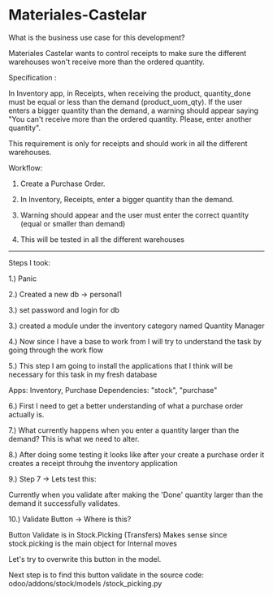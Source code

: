 # Materiales-Castelar

What is the business use case for this development?

Materiales Castelar wants to control receipts to make sure the different warehouses won't receive more than the ordered quantity.


Specification :

In Inventory app, in Receipts, when receiving the product, quantity_done must be equal or less than the demand (product_uom_qty). If the user enters a bigger quantity than the demand, a warning should appear saying "You can't receive more than the ordered quantity. Please, enter another quantity". 

This requirement is only for receipts and should work in all the different warehouses. 

Workflow:

1. Create a Purchase Order.

2. In Inventory, Receipts, enter a bigger quantity than the demand.

3. Warning should appear and the user must enter the correct quantity (equal or smaller than demand)

4. This will be tested in all the different warehouses
-----------------------------------------------------------------------------------------------------------------------------------------------------------------------------------------------------------------------
Steps I took:

1.) Panic

2.) Created a new db -> personal1

3.) set password and login for db

3.) created a module under the inventory category named Quantity Manager

4.) Now since I have a base to work from I will try to understand the task by going through the work flow

5.) This step I am going to install the applications that I think will be necessary for this task in my fresh database

Apps: Inventory, Purchase
Dependencies: "stock", "purchase"

6.) First I need to get a better understanding of what a purchase order actually is.

7.) What currently happens when you enter a quantity larger than the demand? This is what we need to alter.

8.) After doing some testing it looks like after your create a purchase order it creates a receipt throuhg the inventory application

9.) Step 7 -> Lets test this:

Currently when you validate after making the 'Done' quantity larger than the demand it successfully validates. 

10.) Validate Button -> Where is this?

Button Validate is in Stock.Picking (Transfers) Makes sense since stock.picking is the main object for Internal moves

Let's try to overwrite this button in the model.

Next step is to find this button validate in the source code: 
odoo/addons/stock/models
/stock_picking.py

